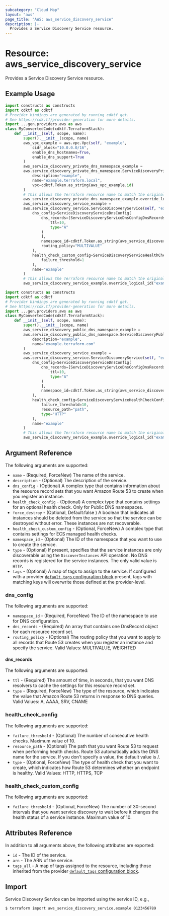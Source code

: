 ```yaml
---
subcategory: "Cloud Map"
layout: "aws"
page_title: "AWS: aws_service_discovery_service"
description: |-
  Provides a Service Discovery Service resource.
---
```


# Resource: aws_service_discovery_service

Provides a Service Discovery Service resource.

## Example Usage

```python
import constructs as constructs
import cdktf as cdktf
# Provider bindings are generated by running cdktf get.
# See https://cdk.tf/provider-generation for more details.
import ...gen.providers.aws as aws
class MyConvertedCode(cdktf.TerraformStack):
    def __init__(self, scope, name):
        super().__init__(scope, name)
        aws_vpc_example = aws.vpc.Vpc(self, "example",
            cidr_block="10.0.0.0/16",
            enable_dns_hostnames=True,
            enable_dns_support=True
        )
        aws_service_discovery_private_dns_namespace_example =
        aws.service_discovery_private_dns_namespace.ServiceDiscoveryPrivateDnsNamespace(self, "example_1",
            description="example",
            name="example.terraform.local",
            vpc=cdktf.Token.as_string(aws_vpc_example.id)
        )
        # This allows the Terraform resource name to match the original name. You can remove the call if you don't need them to match.
        aws_service_discovery_private_dns_namespace_example.override_logical_id("example")
        aws_service_discovery_service_example =
        aws.service_discovery_service.ServiceDiscoveryService(self, "example_2",
            dns_config=ServiceDiscoveryServiceDnsConfig(
                dns_records=[ServiceDiscoveryServiceDnsConfigDnsRecords(
                    ttl=10,
                    type="A"
                )
                ],
                namespace_id=cdktf.Token.as_string(aws_service_discovery_private_dns_namespace_example.id),
                routing_policy="MULTIVALUE"
            ),
            health_check_custom_config=ServiceDiscoveryServiceHealthCheckCustomConfig(
                failure_threshold=1
            ),
            name="example"
        )
        # This allows the Terraform resource name to match the original name. You can remove the call if you don't need them to match.
        aws_service_discovery_service_example.override_logical_id("example")
```

```python
import constructs as constructs
import cdktf as cdktf
# Provider bindings are generated by running cdktf get.
# See https://cdk.tf/provider-generation for more details.
import ...gen.providers.aws as aws
class MyConvertedCode(cdktf.TerraformStack):
    def __init__(self, scope, name):
        super().__init__(scope, name)
        aws_service_discovery_public_dns_namespace_example =
        aws.service_discovery_public_dns_namespace.ServiceDiscoveryPublicDnsNamespace(self, "example",
            description="example",
            name="example.terraform.com"
        )
        aws_service_discovery_service_example =
        aws.service_discovery_service.ServiceDiscoveryService(self, "example_1",
            dns_config=ServiceDiscoveryServiceDnsConfig(
                dns_records=[ServiceDiscoveryServiceDnsConfigDnsRecords(
                    ttl=10,
                    type="A"
                )
                ],
                namespace_id=cdktf.Token.as_string(aws_service_discovery_public_dns_namespace_example.id)
            ),
            health_check_config=ServiceDiscoveryServiceHealthCheckConfig(
                failure_threshold=10,
                resource_path="path",
                type="HTTP"
            ),
            name="example"
        )
        # This allows the Terraform resource name to match the original name. You can remove the call if you don't need them to match.
        aws_service_discovery_service_example.override_logical_id("example")
```

## Argument Reference

The following arguments are supported:

* `name` - (Required, ForceNew) The name of the service.
* `description` - (Optional) The description of the service.
* `dns_config` - (Optional) A complex type that contains information about the resource record sets that you want Amazon Route 53 to create when you register an instance.
* `health_check_config` - (Optional) A complex type that contains settings for an optional health check. Only for Public DNS namespaces.
* `force_destroy` - (Optional, Default:false ) A boolean that indicates all instances should be deleted from the service so that the service can be destroyed without error. These instances are not recoverable.
* `health_check_custom_config` - (Optional, ForceNew) A complex type that contains settings for ECS managed health checks.
* `namespace_id` - (Optional) The ID of the namespace that you want to use to create the service.
* `type` - (Optional) If present, specifies that the service instances are only discoverable using the `DiscoverInstances` API operation. No DNS records is registered for the service instances. The only valid value is `HTTP`.
* `tags` - (Optional) A map of tags to assign to the service. If configured with a provider [`default_tags` configuration block](https://registry.terraform.io/providers/hashicorp/aws/latest/docs#default_tags-configuration-block) present, tags with matching keys will overwrite those defined at the provider-level.

### dns_config

The following arguments are supported:

* `namespace_id` - (Required, ForceNew) The ID of the namespace to use for DNS configuration.
* `dns_records` - (Required) An array that contains one DnsRecord object for each resource record set.
* `routing_policy` - (Optional) The routing policy that you want to apply to all records that Route 53 creates when you register an instance and specify the service. Valid Values: MULTIVALUE, WEIGHTED

#### dns_records

The following arguments are supported:

* `ttl` - (Required) The amount of time, in seconds, that you want DNS resolvers to cache the settings for this resource record set.
* `type` - (Required, ForceNew) The type of the resource, which indicates the value that Amazon Route 53 returns in response to DNS queries. Valid Values: A, AAAA, SRV, CNAME

### health_check_config

The following arguments are supported:

* `failure_threshold` - (Optional) The number of consecutive health checks. Maximum value of 10.
* `resource_path` - (Optional) The path that you want Route 53 to request when performing health checks. Route 53 automatically adds the DNS name for the service. If you don't specify a value, the default value is /.
* `type` - (Optional, ForceNew) The type of health check that you want to create, which indicates how Route 53 determines whether an endpoint is healthy. Valid Values: HTTP, HTTPS, TCP

### health_check_custom_config

The following arguments are supported:

* `failure_threshold` - (Optional, ForceNew) The number of 30-second intervals that you want service discovery to wait before it changes the health status of a service instance.  Maximum value of 10.

## Attributes Reference

In addition to all arguments above, the following attributes are exported:

* `id` - The ID of the service.
* `arn` - The ARN of the service.
* `tags_all` - A map of tags assigned to the resource, including those inherited from the provider [`default_tags` configuration block](https://registry.terraform.io/providers/hashicorp/aws/latest/docs#default_tags-configuration-block).

## Import

Service Discovery Service can be imported using the service ID, e.g.,

```
$ terraform import aws_service_discovery_service.example 0123456789
```

<!-- cache-key: cdktf-0.17.0-pre.15 input-016971d350dd23fb3ec038c824bb310fb349be5f580a27c54bf56dc08d1da8a2 -->
